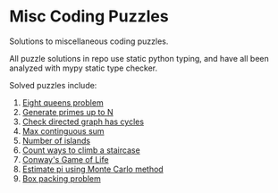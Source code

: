 # Misc Coding Puzzles
Solutions to miscellaneous coding puzzles.

All puzzle solutions in repo use static python typing, and have all been analyzed with mypy static type checker.

Solved puzzles include:
1. [Eight queens problem](eight_queens.py)
2. [Generate primes up to N](generate_primes.py)
3. [Check directed graph has cycles](graph_cycle.py)
4. [Max continguous sum](max_contiguous_sum.py)
5. [Number of islands](number_of_islands.py)
6. [Count ways to climb a staircase](staircase_steps.py)
7. [Conway's Game of Life](game_of_life.py)
8. [Estimate pi using Monte Carlo method](pi_monte_carlo.py)
9. [Box packing problem](box_packing.py)
